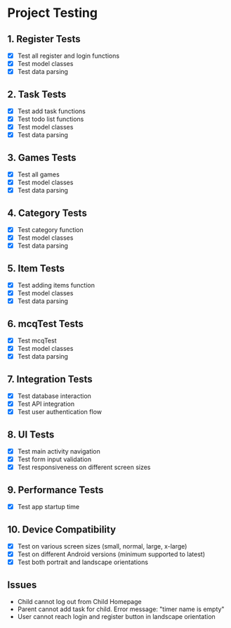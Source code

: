 # Project Testing

## 1. Register Tests
- [X] Test all register and login functions
- [X] Test model classes
- [X] Test data parsing

## 2. Task Tests
- [X] Test add task functions
- [X] Test todo list functions
- [X] Test model classes
- [X] Test data parsing

## 3. Games Tests
- [X] Test all games
- [X] Test model classes
- [X] Test data parsing

## 4. Category Tests
- [X] Test category function
- [X] Test model classes
- [X] Test data parsing
  
## 5. Item Tests
- [X] Test adding items function
- [X] Test model classes
- [X] Test data parsing

## 6. mcqTest Tests
- [X] Test mcqTest
- [X] Test model classes
- [X] Test data parsing

## 7. Integration Tests
- [X] Test database interaction
- [X] Test API integration
- [X] Test user authentication flow

## 8. UI Tests
- [X] Test main activity navigation
- [X] Test form input validation
- [X] Test responsiveness on different screen sizes

## 9. Performance Tests
- [X] Test app startup time

## 10. Device Compatibility
- [X] Test on various screen sizes (small, normal, large, x-large)
- [X] Test on different Android versions (minimum supported to latest)
- [X] Test both portrait and landscape orientations

## Issues
- Child cannot log out from Child Homepage
- Parent cannot add task for child. Error message: "timer name is empty"
- User cannot reach login and register button in landscape orientation